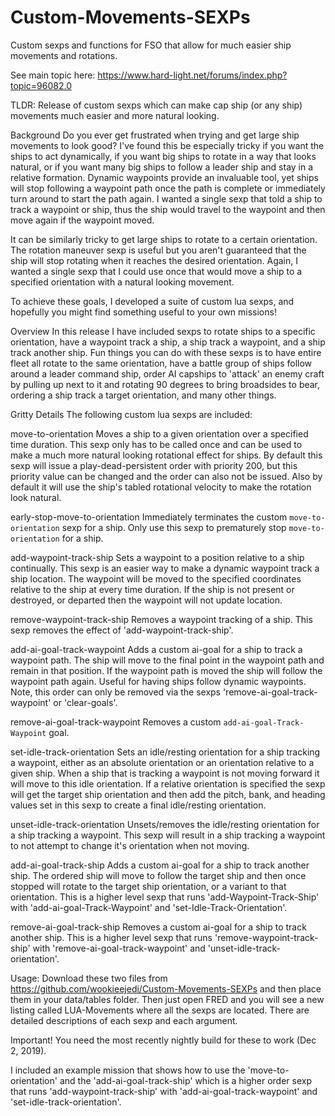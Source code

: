# Custom-Movements-SEXPs
Custom sexps and functions for FSO that allow for much easier ship movements and rotations.

See main topic here:
https://www.hard-light.net/forums/index.php?topic=96082.0


TLDR: Release of custom sexps which can make cap ship (or any ship) movements much easier and more natural looking. 

Background
Do you ever get frustrated when trying and get large ship movements to look good? I've found this be especially tricky if you want the ships to act dynamically, if you want big ships to rotate in a way that looks natural, or if you want many big ships to follow a leader ship and stay in a relative formation. Dynamic waypoints provide an invaluable tool, yet ships will stop following a waypoint path once the path is complete or immediately turn around to start the path again. I wanted a single sexp that told a ship to track a waypoint or ship, thus the ship would travel to the waypoint and then move again if the waypoint moved. 

It can be similarly tricky to get large ships to rotate to a certain orientation. The rotation maneuver sexp is useful but you aren't guaranteed that the ship will stop rotating when it reaches the desired orientation. Again, I wanted a single sexp that I could use once that would move a ship to a specified orientation with a natural looking movement. 

To achieve these goals, I developed a suite of custom lua sexps, and hopefully you might find something useful to your own missions! 


Overview
In this release I have included sexps to rotate ships to a specific orientation, have a waypoint track a ship, a ship track a waypoint, and a ship track another ship. Fun things you can do with these sexps is to have entire fleet all rotate to the same orientation, have a battle group of ships follow around a leader command ship, order AI capships to 'attack' an enemy craft by pulling up next to it and rotating 90 degrees to bring broadsides to bear, ordering a ship track a target orientation, and many other things. 


Gritty Details
The following custom lua sexps are included:
 
move-to-orientation
Moves a ship to a given orientation over a specified time duration. This sexp only has to be called once and can be used to make a much more natural looking rotational effect for ships. By default this sexp will issue a play-dead-persistent order with priority 200, but this priority value can be changed and the order can also not be issued. Also by default it will use the ship's tabled rotational velocity to make the rotation look natural. 

early-stop-move-to-orientation
Immediately terminates the custom `move-to-orientation` sexp for a ship. Only use this sexp to prematurely stop `move-to-orientation` for a ship. 

add-waypoint-track-ship
Sets a waypoint to a position relative to a ship continually. This sexp is an easier way to make a dynamic waypoint track a ship location. The waypoint will be moved to the specified coordinates relative to the ship at every time duration. If the ship is not present or destroyed, or departed then the waypoint will not update location. 

remove-waypoint-track-ship
Removes a waypoint tracking of a ship. This sexp removes the effect of 'add-waypoint-track-ship'.

add-ai-goal-track-waypoint
Adds a custom ai-goal for a ship to track a waypoint path. The ship will move to the final point in the waypoint path and remain in that position. If the waypoint path is moved the ship will follow the waypoint path again. Useful for having ships follow dynamic waypoints. Note, this order can only be removed via the sexps 'remove-ai-goal-track-waypoint' or 'clear-goals'.

remove-ai-goal-track-waypoint
Removes a custom `add-ai-goal-Track-Waypoint` goal.

set-idle-track-orientation
Sets an idle/resting orientation for a ship tracking a waypoint, either as an absolute orientation or an orientation relative to a given ship. When a ship that is tracking a waypoint is not moving forward it will move to this idle orientation. If a relative orientation is specified the sexp will get the target ship orientation and then add the pitch, bank, and heading values set in this sexp to create a final idle/resting orientation.

unset-idle-track-orientation
Unsets/removes the idle/resting orientation for a ship tracking a waypoint. This sexp will result in a ship tracking a waypoint to not attempt to change it's orientation when not moving.

add-ai-goal-track-ship
Adds a custom ai-goal for a ship to track another ship. The ordered ship will move to follow the target ship and then once stopped will rotate to the target ship orientation, or a variant to that orientation. This is a higher level sexp that runs 'add-Waypoint-Track-Ship' with 'add-ai-goal-Track-Waypoint' and 'set-Idle-Track-Orientation'.

remove-ai-goal-track-ship
Removes a custom ai-goal for a ship to track another ship. This is a higher level sexp that runs 'remove-waypoint-track-ship' with 'remove-ai-goal-track-waypoint' and 'unset-idle-track-orientation'.


Usage:
Download these two files from https://github.com/wookieejedi/Custom-Movements-SEXPs and then place them in your data/tables folder. Then just open FRED and you will see a new listing called LUA-Movements where all the sexps are located. There are detailed descriptions of each sexp and each argument. 

Important! You need the most recently nightly build for these to work (Dec 2, 2019).

I included an example mission that shows how to use the 'move-to-orientation' and the 'add-ai-goal-track-ship' which is a higher order sexp that runs 'add-waypoint-track-ship' with 'add-ai-goal-track-waypoint' and 'set-idle-track-orientation'.
